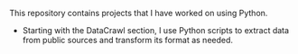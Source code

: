 This repository contains projects that I have worked on using Python. 
- Starting with the DataCrawl section, I use Python scripts to extract data from public sources and transform its format as needed.




